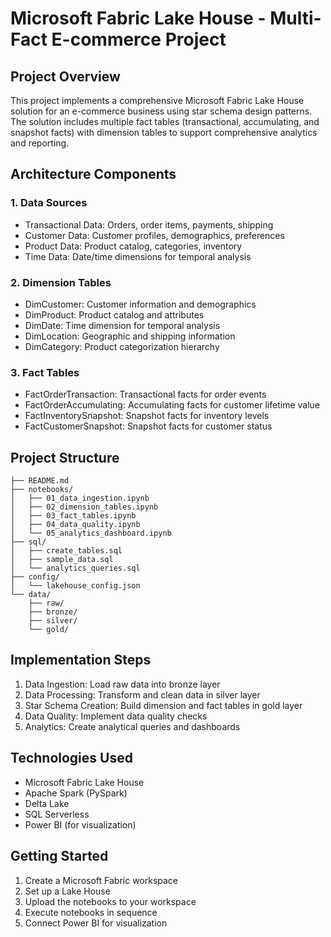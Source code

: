 # Microsoft Fabric Lake House - Multi-Fact E-commerce Project

## Project Overview
This project implements a comprehensive Microsoft Fabric Lake House solution for an e-commerce business using star schema design patterns. The solution includes multiple fact tables (transactional, accumulating, and snapshot facts) with dimension tables to support comprehensive analytics and reporting.

## Architecture Components

### 1. Data Sources
- Transactional Data: Orders, order items, payments, shipping
- Customer Data: Customer profiles, demographics, preferences
- Product Data: Product catalog, categories, inventory
- Time Data: Date/time dimensions for temporal analysis

### 2. Dimension Tables
- DimCustomer: Customer information and demographics
- DimProduct: Product catalog and attributes
- DimDate: Time dimension for temporal analysis
- DimLocation: Geographic and shipping information
- DimCategory: Product categorization hierarchy

### 3. Fact Tables
- FactOrderTransaction: Transactional facts for order events
- FactOrderAccumulating: Accumulating facts for customer lifetime value
- FactInventorySnapshot: Snapshot facts for inventory levels
- FactCustomerSnapshot: Snapshot facts for customer status

## Project Structure
```
├── README.md
├── notebooks/
│   ├── 01_data_ingestion.ipynb
│   ├── 02_dimension_tables.ipynb
│   ├── 03_fact_tables.ipynb
│   ├── 04_data_quality.ipynb
│   └── 05_analytics_dashboard.ipynb
├── sql/
│   ├── create_tables.sql
│   ├── sample_data.sql
│   └── analytics_queries.sql
├── config/
│   └── lakehouse_config.json
└── data/
    ├── raw/
    ├── bronze/
    ├── silver/
    └── gold/
```

## Implementation Steps
1. Data Ingestion: Load raw data into bronze layer
2. Data Processing: Transform and clean data in silver layer
3. Star Schema Creation: Build dimension and fact tables in gold layer
4. Data Quality: Implement data quality checks
5. Analytics: Create analytical queries and dashboards

## Technologies Used
- Microsoft Fabric Lake House
- Apache Spark (PySpark)
- Delta Lake
- SQL Serverless
- Power BI (for visualization)

## Getting Started
1. Create a Microsoft Fabric workspace
2. Set up a Lake House
3. Upload the notebooks to your workspace
4. Execute notebooks in sequence
5. Connect Power BI for visualization 